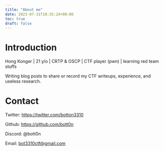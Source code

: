 ```yaml
---
title: "About me"
date: 2023-07-31T18:35:24+08:00
toc: true
draft: false
---
```


<!--more-->

# Introduction

Hong Konger | 21 y/o | CRTP & OSCP | CTF player (pwn) | learning red team stuffs

Writing blog posts to share or record my CTF writeups, experience, and useless research.

# Contact

Twitter: https://twitter.com/botton3310

Github: https://github.com/bott0n

Discord: @bott0n

Email: bot3310ctf@gmail.com